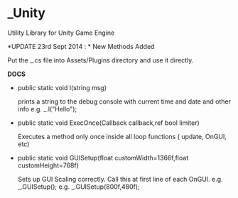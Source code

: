 _Unity
================

Utility Library for Unity Game Engine

*UPDATE 23rd Sept 2014 : * New Methods Added

Put the _.cs file into Assets/Plugins directory and use it directly.


**DOCS**

- public static void l(string msg)
   
  prints a string to the debug console with current time and date and other info
 e.g.  _.l("Hello");

- public static void ExecOnce(Callback callback,ref bool limiter)
   
  Executes a method only once inside all loop functions  ( update, OnGUI, etc)

- public static void GUISetup(float customWidth=1366f,float customHeight=768f)

  Sets up GUI Scaling correctly. Call this at first line of each OnGUI.
  e.g. _.GUISetup();
  e.g. _.GUISetup(800f,480f);



